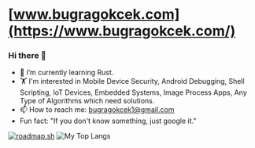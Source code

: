 # [www.bugragokcek.com](https://www.bugragokcek.com/)
### Hi there 👋

- 🌱 I’m currently learning Rust.
- 🏋 I'm interested in Mobile Device Security, Android Debugging, Shell Scripting, IoT Devices, Embedded Systems, Image Process Apps, Any Type of Algorithms which need solutions.  
- 📫 How to reach me: bugragokcek1@gmail.com
- Fun fact: "If you don't know something, just google it."

<p float="center">
<a href="https://roadmap.sh"><img src="https://roadmap.sh/card/tall/64e1bad9ced78d29352ef626?variant=dark&roadmaps=linux%2Cdocker%2Ccyber-security%2Cjavascript" alt="roadmap.sh"/></a>
    <img  src="https://github-readme-stats.vercel.app/api/top-langs/?username=bugra-gokcek&layout=donut&theme=dark" alt="My Top Langs" />
</p>

